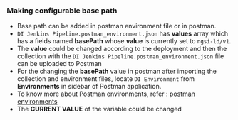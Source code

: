 ### Making configurable base path
- Base path can be added in postman environment file or in postman.
- `DI Jenkins Pipeline.postman_environment.json` has **values** array which has a fields named **basePath** whose **value** is currently set to `ngsi-ld/v1`.
- The **value** could be changed according to the deployment and then the collection with the `DI Jenkins Pipeline.postman_environment.json` file can be uploaded to Postman
- For the changing the **basePath** value in postman after importing the collection and environment files, locate `DI Environment` from **Environments** in sidebar of Postman application.
- To know more about Postman environments, refer : [postman environments](https://learning.postman.com/docs/sending-requests/managing-environments/)
- The **CURRENT VALUE** of the variable could be changed


